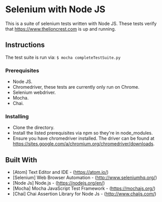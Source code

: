 # Selenium with Node JS

This is a suite of selenium tests written with Node JS. These tests verify that https://www.thelioncrest.com is up and running.

## Instructions

The test suite is run via:
`$ mocha completeTestSuite.py`

### Prerequisites

* Node JS.
* Chromedriver, these tests are currently only run on Chrome.
* Selenium webdriver.
* Mocha.
* Chai.

### Installing

* Clone the directory.
* Install the listed prerequisites via npm so they're in node_modules.
* Ensure you have chromedriver installed. The driver can be found at https://sites.google.com/a/chromium.org/chromedriver/downloads.

## Built With

* [Atom] Text Editor and IDE - (https://atom.io/)
* [Selenium] Web Browser Automation - (http://www.seleniumhq.org/)
* [Node Js] Node.js - (https://nodejs.org/en/)
* [Mocha] Mocha JavaScript Test Framework - (https://mochajs.org/)
* [Chai] Chai Assertion Library for Node Js - (http://www.chaijs.com/)
